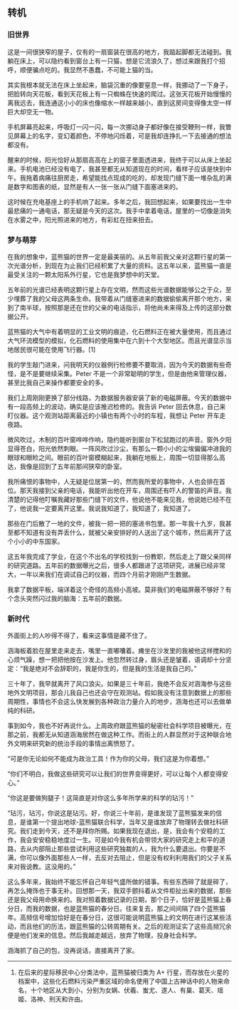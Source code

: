 ## 转机


### 旧世界

这是一间很狭窄的屋子，仅有的一扇窗装在很高的地方，我踮起脚都无法碰到。我躺在床上，可以隐约看到窗台上有一只猫，想是它流浪久了，想过来跟我打个招呼，顺便骗点吃的。我显然不愚蠢，不可能上猫的当。

其实我根本就无法在床上坐起来，脑袋沉重的像要窒息一样，我挪动了一下身子，把脸转向天花板，看到天花板上有一只蜘蛛在快速的爬过。这张天花板开始慢慢的离我远去，我连通这小小的床也像缩水一样越来越小，直到这房间变得像太空一样巨大却空无一物。

手机屏幕亮起来，呼吸灯一闪一闪，每一次挪动身子都好像在接受鞭刑一样，我瞥见屏幕上的名字，变幻着颜色，不停地闪烁着，可是我却连挣扎一下去接通的想法都没有。

醒来的时候，阳光恰好从那扇高高在上的窗子里面透进来，我终于可以从床上坐起来。手机电池已经没有电了，我甚至都无从知道现在的时间，看样子应该是快到中午。我拖着病痛往厨房走，希望能找点现成的吃的，却发现门缝下面一堆杂乱的满是数字和图表的纸，显然是有人一张一张从门缝下面塞进来的。

这时候在充电基座上的手机响了起来。多年之后，我回想起来，如果要找出一生中最悲痛的一通电话，那无疑是今天的这次。我手中拿着电话，屋里的一切像是消失在水雾之中，阳光照进来的地方，有彩虹在扭来扭去。


### 梦与萌芽

在我的想象中，蓝熊猫的世界一定是最美丽的。从五年前我父亲对这颗行星的第一次光谱分析，到现在为止我们已经积累了大量的资料。这五年以来，蓝熊猫一直是最受关注的一颗太阳系外行星，它也是我梦想中的天堂。

五年前的光谱已经表明这颗行星上存在文明，然而这些光谱数据能够公之于众，至少埋葬了我的父母这两条生命。我带着从门缝塞进来的数据偷偷离开那个地方，来到了南半球，按照那是还在世的父亲的电话指示，将他尚未来得及上传的这部分数据公开。

蓝熊猫的大气中有着明显的工业文明的痕迹，化石燃料正在被大量使用，而且通过大气环流模型的模拟，化石燃料的使用集中在六到十个大型地区。而且光谱显示当地居民很可能在使用飞行器。[1]

我的学生敲门进来，问我明天的仪器例行检修要不要取消，因为今天的数据有些奇怪，是不是要继续采集。Peter 不是一个非常聪明的学生，但是由他来管理仪器，甚至比我自己来操作都要安全的多。

我们上周刚刚更换了部分线路，为数据服务器安装了新的电磁屏蔽。今天的数据中有一段高频上的波动，确实是应该推迟检修的。我告诉 Peter 回去休息，自己来盯仪器。这个观测站距离最近的小镇也有两个小时的车程，我想让 Peter 开车走夜路。

微风吹过，木制的百叶窗哗哗作响，隐约能听到窗台下松鼠跑过的声音。窗外夕阳显得苍白，阳光依然刺眼。一阵风吹过沙尘，有那么一颗小小的尘埃偏偏冲进我的眼球和眼睑之间。眼前的百叶窗模糊起来，我躺在地板上，周围一切显得那么高达，我像是回到了五年前那间狭窄的卧室。

我所痛恨的事物中，人无疑是位居第一的，然而我所爱的事物中，人也会排在首位。那天我接到父亲的电话，我能听出他在开车，周围还有吓人的警笛的声音。我清楚的记得他叮嘱我藏好那些门缝下的文件，他说他不能来见我，他说她已经不在了，他说我一定要离开这里。我说我知道了，我知道了，我知道了。

那些在门后散了一地的文件，被我一把一把的塞进书包里。那一年我十九岁，我甚至都不知道有没有弄丢什么，就被父亲安排好的人送出了这个城市，然后离开了这个小小的中东国家。

这五年我完成了学业，在这个不出名的学校找到一份教职，然后走上了跟父亲同样的研究道路。五年前的数据曝光之后，很多人都跟进了这项研究，进展已经非常大，一年以来我们在调试自己的仪器，而四个月前才刚刚产生数据。

我拿了数据平板，端详着这个奇怪的高频小高坡。莫非我们的电磁屏蔽不够好？有个念头突然闪过我的脑海：五年前的数据。


### 新时代

外面街上的人吵得不得了，看来这事情是藏不住了。

涵海板着脸在屋里走来走去，嘴里一直嘟囔着。瘫坐在沙发里的我被他这样搅和的心烦气躁，想一把把他按在沙发上。他忽然转过身，眉头还是皱着，语调却十分坚定：“我是绝对不会辞职的，我是你生的，但是我的生活是我自己的。”

三十年了，我早就离开了风口浪尖。如果是三十年前，我绝不会反对涵海参与这些地外文明项目，那会儿我自己也还会守在观测站。假如我没有注意到数据上的那些周期性，事情也不会这么快发展到各种政治力量介入的地步，涵海也还可以去做单纯的科研。

事到如今，我也不好再说什么。上周政府跟蓝熊猫的秘密社会科学项目被曝光，在那之前，我都无从知道涵海居然在做这种工作。而街上的人群显然对于这种联合地外文明来研究新的统治手段的事情出离愤怒了。

“可是你无论如何不能成为政治工具！作为你的父母，我们这是为你着想。”

“你们不明白，我做这些研究可以让我们的世界变得更好，可以让每个人都变得安心。”

“你这是要做狗腿子！这简直是对你这么多年所学来的科学的玷污！”

“玷污，玷污，你说这是玷污。好，你说三十年前，是谁发现了蓝熊猫发来的信息，是谁第一个提出地球-蓝熊猫联合科学，当年又是谁放弃了物理转去做社科研究。我们走到今天，还不是拜你所赐。如果我现在退出，是，我会有个安稳的工作，我会安安稳稳地度过一生。可是如今我有机会带领大家的研究走上和平的道路，去从内部阻止那些尝试利用这些研究独裁的人，我为什么要退出。你要是不满，你可以像外面那些人一样，去反对去阻止，但是没有权利利用我们的父子关系来对我说教。这没用的。”

这么多年来，我始终不能忘怀自己年轻气盛所做的错事。有些东西碎了就是碎了，再怎么掩饰也于事无补。回想那一天，我双手颤抖着从文件柜扯出来的数据，那些还是我父母用命换来的。我对照着数据记录的日期，那个日子，恰好是蓝熊猫上春分日，而我的数据，也是蓝熊猫的春分日。往来复去，那之间间隔了四个蓝熊猫年。高频信号增加恰好是在春分日，这很可能说明蓝熊猫上的文明在进行这某些活动，而且他们的历法，跟蓝熊猫的公转周期有关。之后的观测证实了这些高频冗余便是他们发来的信息。然后我越走越远，放弃了物理，投身社会科学。

涵海抓了自己的包，没再说话，直接离开了家。





-----

1. 在后来的星际移民中心分类法中，蓝熊猫被归类为 A+ 行星，而存放在火星的档案中，这些化石燃料污染严重区域的命名使用了中国上古神话中的人物来命名，十个地区从大到小，分别为女娲、伏羲、蚩尤、遂人、有巢、葛天、瑶姬、洛神、刑天和许由。








